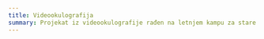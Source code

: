 ```yaml
---
title: Videookulografija
summary: Projekat iz videookulografije rađen na letnjem kampu za stare polaznike 2022. godine od Anje Kovačev i Lenke Milojčević.
---
```

